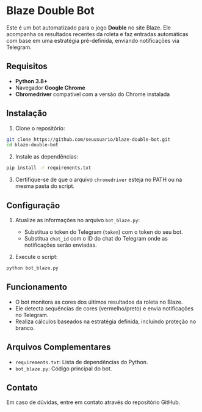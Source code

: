 # Blaze Double Bot

Este é um bot automatizado para o jogo **Double** no site Blaze. Ele acompanha os resultados recentes da roleta e faz entradas automáticas com base em uma estratégia pré-definida, enviando notificações via Telegram.

## Requisitos

- **Python 3.8+**
- Navegador **Google Chrome**
- **Chromedriver** compatível com a versão do Chrome instalada

## Instalação

1. Clone o repositório:

```bash
git clone https://github.com/seuusuario/blaze-double-bot.git
cd blaze-double-bot
```

2. Instale as dependências:

```bash
pip install -r requirements.txt
```

3. Certifique-se de que o arquivo `chromedriver` esteja no PATH ou na mesma pasta do script.

## Configuração

1. Atualize as informações no arquivo `bot_blaze.py`:
   - Substitua o token do Telegram (`token`) com o token do seu bot.
   - Substitua `chat_id` com o ID do chat do Telegram onde as notificações serão enviadas.

2. Execute o script:

```bash
python bot_blaze.py
```

## Funcionamento

- O bot monitora as cores dos últimos resultados da roleta no Blaze.
- Ele detecta sequências de cores (vermelho/preto) e envia notificações no Telegram.
- Realiza cálculos baseados na estratégia definida, incluindo proteção no branco.

## Arquivos Complementares

- `requirements.txt`: Lista de dependências do Python.
- `bot_blaze.py`: Código principal do bot.

## Contato

Em caso de dúvidas, entre em contato através do repositório GitHub.
